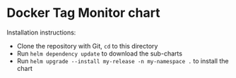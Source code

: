 # Docker Tag Monitor chart

Installation instructions:

- Clone the repository with Git, `cd` to this directory
- Run `helm dependency update` to download the sub-charts
- Run `helm upgrade --install my-release -n my-namespace .` to install the chart

